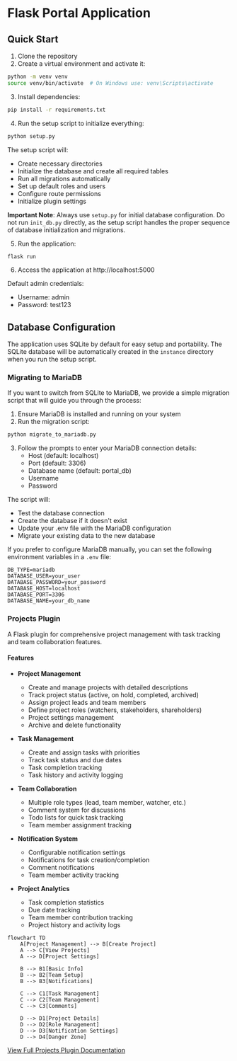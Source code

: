 # Flask Portal Application

## Quick Start

1. Clone the repository
2. Create a virtual environment and activate it:
```bash
python -m venv venv
source venv/bin/activate  # On Windows use: venv\Scripts\activate
```
3. Install dependencies:
```bash
pip install -r requirements.txt
```
4. Run the setup script to initialize everything:
```bash
python setup.py
```

The setup script will:
- Create necessary directories
- Initialize the database and create all required tables
- Run all migrations automatically
- Set up default roles and users
- Configure route permissions
- Initialize plugin settings

**Important Note**: Always use `setup.py` for initial database configuration. Do not run `init_db.py` directly, as the setup script handles the proper sequence of database initialization and migrations.

5. Run the application:
```bash
flask run
```
6. Access the application at http://localhost:5000

Default admin credentials:
- Username: admin
- Password: test123

## Database Configuration

The application uses SQLite by default for easy setup and portability. The SQLite database will be automatically created in the `instance` directory when you run the setup script.

### Migrating to MariaDB

If you want to switch from SQLite to MariaDB, we provide a simple migration script that will guide you through the process:

1. Ensure MariaDB is installed and running on your system
2. Run the migration script:
```bash
python migrate_to_mariadb.py
```
3. Follow the prompts to enter your MariaDB connection details:
   - Host (default: localhost)
   - Port (default: 3306)
   - Database name (default: portal_db)
   - Username
   - Password

The script will:
- Test the database connection
- Create the database if it doesn't exist
- Update your .env file with the MariaDB configuration
- Migrate your existing data to the new database

If you prefer to configure MariaDB manually, you can set the following environment variables in a `.env` file:

```env
DB_TYPE=mariadb
DATABASE_USER=your_user
DATABASE_PASSWORD=your_password
DATABASE_HOST=localhost
DATABASE_PORT=3306
DATABASE_NAME=your_db_name
```

### Projects Plugin

A Flask plugin for comprehensive project management with task tracking and team collaboration features.

#### Features
- **Project Management**
  - Create and manage projects with detailed descriptions
  - Track project status (active, on hold, completed, archived)
  - Assign project leads and team members
  - Define project roles (watchers, stakeholders, shareholders)
  - Project settings management
  - Archive and delete functionality

- **Task Management**
  - Create and assign tasks with priorities
  - Track task status and due dates
  - Task completion tracking
  - Task history and activity logging

- **Team Collaboration**
  - Multiple role types (lead, team member, watcher, etc.)
  - Comment system for discussions
  - Todo lists for quick task tracking
  - Team member assignment tracking

- **Notification System**
  - Configurable notification settings
  - Notifications for task creation/completion
  - Comment notifications
  - Team member activity tracking

- **Project Analytics**
  - Task completion statistics
  - Due date tracking
  - Team member contribution tracking
  - Project history and activity logs

```mermaid
flowchart TD
    A[Project Management] --> B[Create Project]
    A --> C[View Projects]
    A --> D[Project Settings]
    
    B --> B1[Basic Info]
    B --> B2[Team Setup]
    B --> B3[Notifications]
    
    C --> C1[Task Management]
    C --> C2[Team Management]
    C --> C3[Comments]
    
    D --> D1[Project Details]
    D --> D2[Role Management]
    D --> D3[Notification Settings]
    D --> D4[Danger Zone]
```

[View Full Projects Plugin Documentation](app/plugins/projects/README.md)
